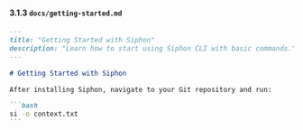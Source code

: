 #### 3.1.3 `docs/getting-started.md`

````markdown
---
title: "Getting Started with Siphon"
description: "Learn how to start using Siphon CLI with basic commands."
---

# Getting Started with Siphon

After installing Siphon, navigate to your Git repository and run:

```bash
si -o context.txt
```
````
